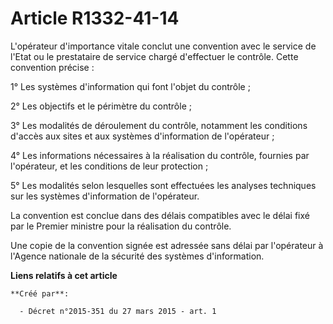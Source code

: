 # Article R1332-41-14

L'opérateur d'importance vitale conclut une convention avec le service de l'Etat ou le prestataire de service chargé
d'effectuer le contrôle. Cette convention précise : 

1° Les systèmes d'information qui font l'objet du contrôle ; 

2° Les objectifs et le périmètre du contrôle ; 

3° Les modalités de déroulement du contrôle, notamment les conditions d'accès aux sites et aux systèmes d'information de
l'opérateur ; 

4° Les informations nécessaires à la réalisation du contrôle, fournies par l'opérateur, et les conditions de leur
protection ; 

5° Les modalités selon lesquelles sont effectuées les analyses techniques sur les systèmes d'information de l'opérateur. 

La convention est conclue dans des délais compatibles avec le délai fixé par le Premier ministre pour la réalisation du
contrôle. 

Une copie de la convention signée est adressée sans délai par l'opérateur à l'Agence nationale de la sécurité des systèmes
d'information.

**Liens relatifs à cet article**

	**Créé par**:

	  - Décret n°2015-351 du 27 mars 2015 - art. 1
